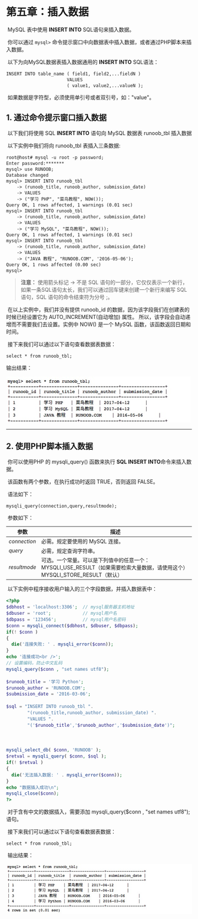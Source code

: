 # 第五章：插入数据

​		MySQL 表中使用 **INSERT INTO** SQL语句来插入数据。

​		你可以通过 `mysql>` 命令提示窗口中向数据表中插入数据，或者通过PHP脚本来插入数据。 

​		以下为向MySQL数据表插入数据通用的 **INSERT INTO**  SQL语法：

```
INSERT INTO table_name ( field1, field2,...fieldN )
                       VALUES
                       ( value1, value2,...valueN );
```

​		如果数据是字符型，必须使用单引号或者双引号，如："value"。

## 1. 通过命令提示窗口插入数据

​		以下我们将使用 SQL  **INSERT INTO** 语句向 MySQL 数据表 runoob_tbl 插入数据 

​		以下实例中我们将向 runoob_tbl 表插入三条数据: 

```mysql
root@host# mysql -u root -p password;
Enter password:*******
mysql> use RUNOOB;
Database changed
mysql> INSERT INTO runoob_tbl 
    -> (runoob_title, runoob_author, submission_date)
    -> VALUES
    -> ("学习 PHP", "菜鸟教程", NOW());
Query OK, 1 rows affected, 1 warnings (0.01 sec)
mysql> INSERT INTO runoob_tbl
    -> (runoob_title, runoob_author, submission_date)
    -> VALUES
    -> ("学习 MySQL", "菜鸟教程", NOW());
Query OK, 1 rows affected, 1 warnings (0.01 sec)
mysql> INSERT INTO runoob_tbl
    -> (runoob_title, runoob_author, submission_date)
    -> VALUES
    -> ("JAVA 教程", "RUNOOB.COM", '2016-05-06');
Query OK, 1 rows affected (0.00 sec)
mysql>
```

> **注意：** 使用箭头标记 -> 不是 SQL 语句的一部分，它仅仅表示一个新行，如果一条SQL语句太长，我们可以通过回车键来创建一个新行来编写 SQL 语句，SQL 语句的命令结束符为分号 ;。 

​		在以上实例中，我们并没有提供 runoob_id 的数据，因为该字段我们在创建表的时候已经设置它为 AUTO_INCREMENT(自动增加) 属性。 所以，该字段会自动递增而不需要我们去设置。实例中 NOW() 是一个 MySQL 函数，该函数返回日期和时间。 

​		接下来我们可以通过以下语句查看数据表数据：

```
select * from runoob_tbl;
```

输出结果：

![img](../../images/DataBase/MySQL/71971E68-78B3-4964-AC4C-E75114D3B5B5.jpg)



------

## 2. 使用PHP脚本插入数据

​		你可以使用PHP 的 mysqli_query() 函数来执行 **SQL INSERT INTO**命令来插入数据。

​		该函数有两个参数，在执行成功时返回 TRUE，否则返回 FALSE。

​		语法如下：

```
mysqli_query(connection,query,resultmode);
```

​		参数如下：

| 参数         | 描述                                                         |
| ------------ | ------------------------------------------------------------ |
| *connection* | 必需。规定要使用的 MySQL 连接。                              |
| *query*      | 必需，规定查询字符串。                                       |
| *resultmode* | 可选。一个常量。可以是下列值中的任意一个：MYSQLI_USE_RESULT（如果需要检索大量数据，请使用这个）MYSQLI_STORE_RESULT（默认） |

​		以下实例中程序接收用户输入的三个字段数据，并插入数据表中：

```php
<?php
$dbhost = 'localhost:3306';  // mysql服务器主机地址
$dbuser = 'root';            // mysql用户名
$dbpass = '123456';          // mysql用户名密码
$conn = mysqli_connect($dbhost, $dbuser, $dbpass);
if(! $conn )
{
  die('连接失败: ' . mysqli_error($conn));
}
echo '连接成功<br />';
// 设置编码，防止中文乱码
mysqli_query($conn , "set names utf8");
 
$runoob_title = '学习 Python';
$runoob_author = 'RUNOOB.COM';
$submission_date = '2016-03-06';
 
$sql = "INSERT INTO runoob_tbl ".
        "(runoob_title,runoob_author, submission_date) ".
        "VALUES ".
        "('$runoob_title','$runoob_author','$submission_date')";
 
 
 
mysqli_select_db( $conn, 'RUNOOB' );
$retval = mysqli_query( $conn, $sql );
if(! $retval )
{
  die('无法插入数据: ' . mysqli_error($conn));
}
echo "数据插入成功\n";
mysqli_close($conn);
?>
```

​		对于含有中文的数据插入，需要添加  mysqli_query($conn , "set names utf8"); 语句。

​		接下来我们可以通过以下语句查看数据表数据：

```
select * from runoob_tbl;
```

​		输出结果：

![img](../../images/DataBase/MySQL/DB742246-84F3-4447-BD43-6BAEADD7CA91.jpg)